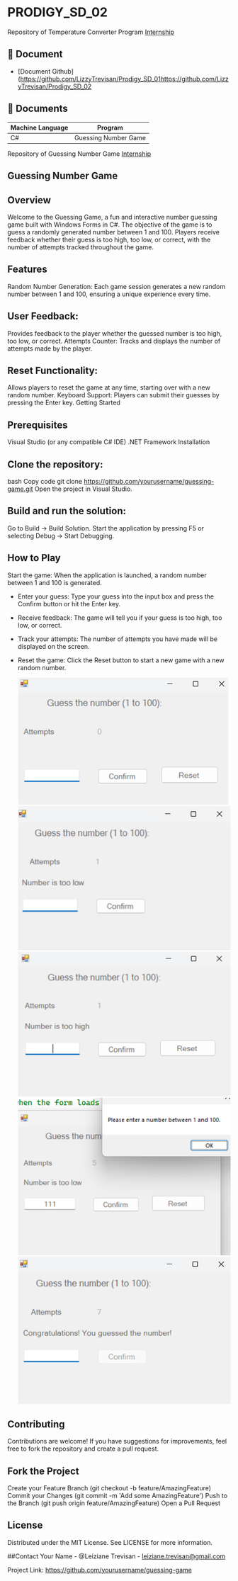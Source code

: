 
# PRODIGY_SD_02

Repository of Temperature Converter Program
[Internship](https://github.com/LizzyTrevisan/Prodigy_SD_02)



## 📑 Document
- [Document Github](https://github.com/LizzyTrevisan/Prodigy_SD_01https://github.com/LizzyTrevisan/Prodigy_SD_02
## 📔 Documents

| Machine Language | Program |
| ------- | ------------ |
| C# |  Guessing Number Game 

Repository of Guessing Number Game 
[Internship](https://github.com/LizzyTrevisan/Prodigy_SD_02)


## Guessing Number Game


## Overview
Welcome to the Guessing Game, a fun and interactive number guessing game built with Windows Forms in C#. The objective of the game is to guess a randomly generated number between 1 and 100. Players receive feedback whether their guess is too high, too low, or correct, with the number of attempts tracked throughout the game.

## Features
Random Number Generation: Each game session generates a new random number between 1 and 100, ensuring a unique experience every time.

## User Feedback: 
Provides feedback to the player whether the guessed number is too high, too low, or correct.
Attempts Counter: Tracks and displays the number of attempts made by the player.

## Reset Functionality: 

Allows players to reset the game at any time, starting over with a new random number.
Keyboard Support: Players can submit their guesses by pressing the Enter key.
Getting Started


## Prerequisites
Visual Studio (or any compatible C# IDE)
.NET Framework
Installation


## Clone the repository:

bash
Copy code
git clone https://github.com/yourusername/guessing-game.git
Open the project in Visual Studio.

## Build and run the solution:

Go to Build -> Build Solution.
Start the application by pressing F5 or selecting Debug -> Start Debugging.


## How to Play
Start the game: When the application is launched, a random number between 1 and 100 is generated.

- Enter your guess: Type your guess into the input box and press the Confirm button or hit the Enter key.
- Receive feedback: The game will tell you if your guess is too high, too low, or correct.
- Track your attempts: The number of attempts you have made will be displayed on the screen.
- Reset the game: Click the Reset button to start a new game with a new random number.

  ![Screenshot 2024-07-22 131710.png](https://raw.githubusercontent.com/LizzyTrevisan/Prodigy_SD_02/main/Screenshot%202024-07-22%20192452.png)
  ![Screenshot 2024-07-22 131710.png](https://raw.githubusercontent.com/LizzyTrevisan/Prodigy_SD_02/main/Screenshot%202024-07-22%20165257.png)
  ![Screenshot 2024-07-22 131710.png](https://raw.githubusercontent.com/LizzyTrevisan/Prodigy_SD_02/main/Screenshot%202024-07-22%20192501.png)
  ![Screenshot 2024-07-22 131710.png](https://raw.githubusercontent.com/LizzyTrevisan/Prodigy_SD_02/main/Screenshot%202024-07-22%20192537.png)
  ![Screenshot 2024-07-22 131710.png](https://raw.githubusercontent.com/LizzyTrevisan/Prodigy_SD_02/main/Screenshot%202024-07-22%20165234.png)

## Contributing
Contributions are welcome! If you have suggestions for improvements, feel free to fork the repository and create a pull request.

## Fork the Project
Create your Feature Branch (git checkout -b feature/AmazingFeature)
Commit your Changes (git commit -m 'Add some AmazingFeature')
Push to the Branch (git push origin feature/AmazingFeature)
Open a Pull Request


## License
Distributed under the MIT License. See LICENSE for more information.

##Contact
Your Name - @Leiziane Trevisan - leiziane.trevisan@gmail.com


Project Link: https://github.com/yourusername/guessing-game
